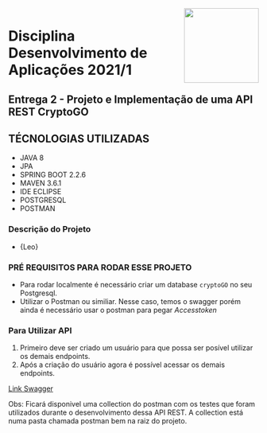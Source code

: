 <img width="150" height="150" align="right" src="https://upload.wikimedia.org/wikipedia/pt/4/47/UFF_bras%C3%A3o.png">

# Disciplina Desenvolvimento de Aplicações 2021/1

## Entrega 2 - Projeto e Implementação de uma API REST CryptoGO

## TÉCNOLOGIAS UTILIZADAS

- JAVA 8
- JPA
- SPRING BOOT 2.2.6
- MAVEN 3.6.1
- IDE ECLIPSE
- POSTGRESQL
- POSTMAN

### Descrição do Projeto

<p align="justify">

- {Leo}
  
</p>

### PRÉ REQUISITOS PARA RODAR ESSE PROJETO

- Para rodar localmente é necessário criar um database `cryptoGO` no seu Postgresql.
- Utilizar o Postman ou similiar. Nesse caso, temos o swagger porém ainda é necessário usar o postman para pegar *Accesstoken*  

### Para Utilizar API

1. Primeiro deve ser criado um usuário para que possa ser posível utilizar os demais endpoints.
2. Após a criação do usuário agora é possível acessar os demais endpoints.

[Link Swagger](https://cryptogo-api.herokuapp.com/swagger-ui.html#/)

Obs: Ficará disponivel uma collection do postman com os testes que foram utilizados durante o desenvolvimento dessa API REST.
A collection está numa pasta chamada postman bem na raiz do projeto.
